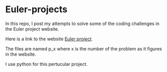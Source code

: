 # Euler-projects

In this repo, I post my attempts to solve some of the coding challenges in the Euler project website.

Here is a link to the website [Euler project](https://projecteuler.net/).

The files are named p_x where x is the number of the problem as it figures in the website.

I use python for this pertucular project. 

